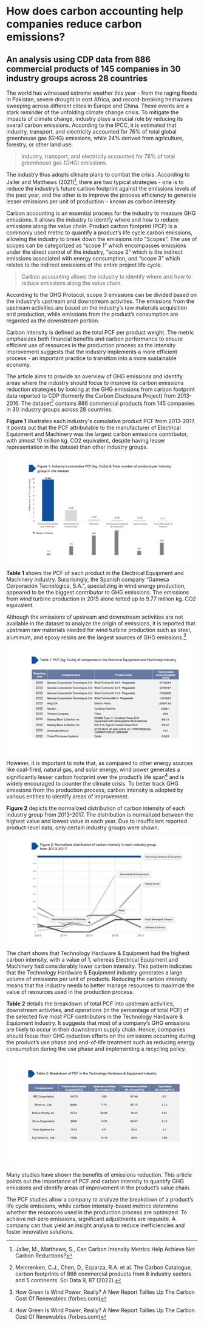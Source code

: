 # How does carbon accounting help companies reduce carbon emissions? 
## An analysis using CDP data from 886 commercial products of 145 companies in 30 industry groups across 28 countries

The world has witnessed extreme weather this year - from the raging floods in Pakistan, severe drought in east Africa, and record-breaking heatwaves sweeping across different cities in Europe and China. These events are a stark reminder of the unfolding climate change crisis. To mitigate the impacts of climate change, industry plays a crucial role by reducing its overall carbon emissions. According to the IPCC, it is estimated that industry, transport, and electricity accounted for 76% of total global greenhouse gas (GHG) emissions, while 24% derived from agriculture, forestry, or other land use. 


> Industry, transport, and electricity accounted for 76% of total greenhouse gas (GHG) emissions.


The industry thus adopts climate plans to combat the crisis. According to Jaller and Matthews (2021)[^1], there are two typical strategies - one is to reduce the industry’s future carbon footprint against the emissions levels of the past year, and the other is to improve the process efficiency to generate lesser emissions per unit of production – known as carbon intensity.

Carbon accounting is an essential process for the industry to measure GHG emissions. It allows the industry to identify where and how to reduce emissions along the value chain. Product carbon footprint (PCF) is a commonly used metric to quantify a product’s life cycle carbon emissions, allowing the industry to break down the emissions into “Scopes”. The use of scopes can be categorized as “scope 1” which encompasses emissions under the direct control of the industry, “scope 2” which is the indirect emissions associated with energy consumption, and “scope 3” which relates to the indirect emissions of the entire project life cycle. 


> Carbon accounting allows the industry to identify where and how to reduce emissions along the value chain.


According to the GHG Protocol, scope 3 emissions can be divided based on the industry’s upstream and downstream activities. The emissions from the upstream activities are based on the industry’s raw materials acquisition and production, while emissions from the product’s consumption are regarded as the downstream portion. 

Carbon intensity is defined as the total PCF per product weight. The metric emphasizes both financial benefits and carbon performance to ensure efficient use of resources in the production process as the intensity improvement suggests that the industry implements a more efficient process - an important practice to transition into a more sustainable economy.

The article aims to provide an overview of GHG emissions and identify areas where the industry should focus to improve its carbon emissions reduction strategies by looking at the GHG emissions from carbon footprint data reported to CDP (formerly the Carbon Disclosure Project) from 2013-2016. The dataset[^2] contains 886 commercial products from 145 companies in 30 industry groups across 28 countries. 

**Figure 1** illustrates each industry's cumulative product PCF from 2013-2017. It points out that the PCF attributable to the manufacturer of Electrical Equipment and Machinery was the largest carbon emissions contributor, with almost 10 million kg. CO2 equivalent, despite having lesser representation in the dataset than other industry groups. 

![fig1_carbon](./img/fig1_carbon.jpg)

**Table 1** shows the PCF of each product in the Electrical Equipment and Machinery industry. Surprisingly, the Spanish company “Gamesa Corporación Tecnológica, S.A.”, specializing in wind energy production, appeared to be the biggest contributor to GHG emissions. The emissions from wind turbine production in 2015 alone totted up to 9.77 million kg. CO2 equivalent.

Although the emissions of upstream and downstream activities are not available in the dataset to analyze the origin of emissions, it is reported that upstream raw materials needed for wind turbine production such as steel, aluminum, and epoxy resins are the largest sources of GHG emissions.[^3]

![table1_carbon](./img/table1_carbon.jpg)

However, it is important to note that, as compared to other energy sources like coal-fired, natural gas, and solar energy, wind power generates a significantly lesser carbon footprint over the product’s life span[^4] and is widely encouraged to counter the climate crisis. To better track GHG emissions from the production process, carbon intensity is adopted by various entities to identify areas of improvement. 

**Figure 2** depicts the normalized distribution of carbon intensity of each industry group from 2013-2017. The distribution is normalized between the highest value and lowest value in each year. Due to insufficient reported product-level data, only certain industry groups were shown. 

![fig2_carbon](./img/fig2_carbon.jpg)

The chart shows that Technology Hardware & Equipment had the highest carbon intensity, with a value of 1, whereas Electrical Equipment and Machinery had considerably lower carbon intensity. This pattern indicates that the Technology Hardware & Equipment industry generates a large volume of emissions per unit of products. Reducing the carbon intensity means that the industry needs to better manage resources to maximize the value of resources used in the production process.

**Table 2** details the breakdown of total PCF into upstream activities, downstream activities, and operations (in the percentage of total PCF) of the selected five most PCF contributors in the Technology Hardware & Equipment industry. It suggests that most of a company’s GHG emissions are likely to occur in their downstream supply chain. Hence, companies should focus their GHG reduction efforts on the emissions occurring during the product’s use phase and end-of-life treatment such as reducing energy consumption during the use phase and implementing a recycling policy.

![table2_carbon](./img/table2_carbon.jpg)

Many studies have shown the benefits of emissions reduction. This article points out the importance of PCF and carbon intensity to quantify GHG emissions and identify areas of improvement in the product’s value chain. 

The PCF studies allow a company to analyze the breakdown of a product’s life cycle emissions, while carbon intensity-based metrics determine whether the resources used in the production process are optimized. To achieve net-zero emissions, significant adjustments are requisite. A company can thus yield an insight analysis to reduce inefficiencies and foster innovative solutions. 


[^1]: Jaller, M., Matthews, S., Can Carbon Intensity Metrics Help Achieve Net Carbon Reductions?
[^2]: Meinrenken, C.J., Chen, D., Esparza, R.A. et al. The Carbon Catalogue, carbon footprints of 866 commercial products from 8 industry sectors and 5 continents. Sci Data 9, 87 (2022). 
[^3]: How Green Is Wind Power, Really? A New Report Tallies Up The Carbon Cost Of Renewables (forbes.com)
[^4]: How Green Is Wind Power, Really? A New Report Tallies Up The Carbon Cost Of Renewables (forbes.com)